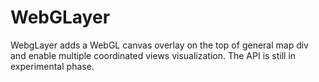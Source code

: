 WebGLayer
==========

WebgLayer adds a WebGL canvas overlay on the top of 
general map div and enable multiple coordinated views visualization.
The API is still in experimental phase. 
